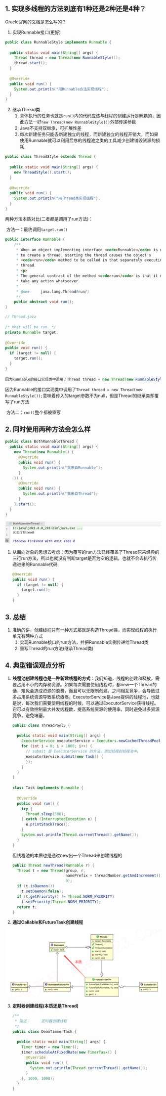 ## 1. 实现多线程的方法到底有1种还是2种还是4种？

Oracle官网的文档是怎么写的？

1. 实现Runnable接口(更好)

```java
public class RunnableStyle implements Runnable {

  public static void main(String[] args) {
    Thread thread = new Thread(new RunnableStyle());
    thread.start();
  }

  @Override
  public void run() {
    System.out.println("用Runnable方法实现线程");
  }
}
```

2. 继承Thread类
   1. 具体执行的任务也就是`run()`内的代码应该与线程的创建运行是解耦的，因此方法一好`new Thread(new RunnableStyle())`外部传递参数
   2. Java不支持双继承，可扩展性差
   3. 每次新建任务只能去新建独立的线程，而新建独立的线程开销大，而如果使用Runnable就可以利用后序的线程池之类的工具减少创建销毁资源的损耗

```java
public class ThreadStyle extends Thread {

  public static void main(String[] args) {
    new ThreadStyle().start();
  }
  
  @Override
  public void run() {
    System.out.println("用Thread类实现线程");
  }
}
```

两种方法本质对比(二者都是调用了run方法)：

​	方法一：最终调用`target.run()`

```java
public interface Runnable {
    /**
     * When an object implementing interface <code>Runnable</code> is used
     * to create a thread, starting the thread causes the object's
     * <code>run</code> method to be called in that separately executing
     * thread.
     * <p>
     * The general contract of the method <code>run</code> is that it may
     * take any action whatsoever.
     *
     * @see     java.lang.Thread#run()
     */
    public abstract void run();
}
```

```java
// Thread.java

/* What will be run. */
private Runnable target;

@Override
public void run() {
  if (target != null) {
    target.run();
  }
}

因为Runnable的接口实现类中调用了Thread thread = new Thread(new RunnableStyle());意味着传入的target参数不为null
```

​	因为Runnable的接口实现类中调用了`Thread thread = new Thread(new RunnableStyle());`意味着传入的target参数不为null，但是Thread的继承类却覆写了run方法

​	方法二：`run()`整个都被重写

## 2. 同时使用两种方法会怎么样

```java
public class BothRunnableThread {
  public static void main(String[] args) {
    new Thread(new Runnable() {
      @Override
      public void run() {
        System.out.println("我来自Runnable");
      }
    }) {
      @Override
      public void run() {
        System.out.println("我来自Thread");
      }
    }.start();
  }
}
```

![1581587837488](assets/1581587837488.png)

1. 从面向对象的思想去考虑：因为覆写的run方法已经覆盖了Thread原来经典的三行run方法，所以也就没有判断target是否为空的逻辑，也就不会去执行传递进来的Runnable代码

   ```java
   @Override
   public void run() {
     if (target != null) {
       target.run();
     }
   }
   ```

## 3. 总结

1. 准确的讲，创建线程只有一种方式那就是构造Thread类，而实现线程的执行单元有两种方式
   1. 实现Runnable接口的run方法，并把Runnable实例传递给Thread类
   2. 重写Thread的run方法(继承Thread类)

## 4. 典型错误观点分析

1. **线程池创建线程也是一种新建线程的方式**：我们知道，线程的创建和释放，需要占用不小的内存和资源。如果每次需要使用线程时，都new一个Thread的话，难免会造成资源的浪费，而且可以无限制创建，之间相互竞争，会导致过多占用系统资源导致系统瘫痪。ExecutorService是Java提供的线程池，也就是说，每次我们需要使用线程的时候，可以通过ExecutorService获得线程。它可以有效控制最大并发线程数，提高系统资源的使用率，同时避免过多资源竞争，避免堵塞。

   ```java
   public class ThreadPool5 {
     
     public static void main(String[] args) {
       ExecutorService executorService = Executors.newCachedThreadPool();
       for (int i = 0; i < 1000; i++) {
         // submit 是 ExecutorService 的方法，添加线程到线程池中。
         executorService.submit(new Task() {
         });
       }
     }
   }
   
   class Task implements Runnable {
   
     @Override
     public void run() {
       try {
         Thread.sleep(500);
       } catch (InterruptedException e) {
         e.printStackTrace();
       }
       System.out.println(Thread.currentThread().getName());
     }
   }
   ```

   但线程池的本质也是通过new出一个Thread来创建线程的

   ```java
   public Thread newThread(Runnable r) {
     Thread t = new Thread(group, r,
                           namePrefix + threadNumber.getAndIncrement(),
                           0);
     if (t.isDaemon())
       t.setDaemon(false);
     if (t.getPriority() != Thread.NORM_PRIORITY)
       t.setPriority(Thread.NORM_PRIORITY);
     return t;
   }
   ```

2. **通过Callable和FutureTask创建线程**

![1581589467451](assets/1581589467451.png)

3. **定时器创建线程(本质还是Thread)**

   ```java
   /**
    * 描述：     定时器创建线程
    */
   public class DemoTimmerTask {
   
     public static void main(String[] args) {
       Timer timer = new Timer();
       timer.scheduleAtFixedRate(new TimerTask() {
         @Override
         public void run() {
           System.out.println(Thread.currentThread().getName());
         }
       }, 1000, 1000);
     }
   }
   ```

   